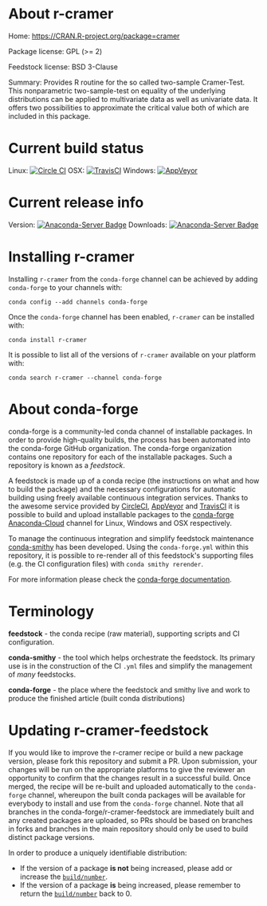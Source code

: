 About r-cramer
==============

Home: https://CRAN.R-project.org/package=cramer

Package license: GPL (>= 2)

Feedstock license: BSD 3-Clause

Summary: Provides R routine for the so called two-sample Cramer-Test.  This nonparametric two-sample-test on equality of the underlying distributions can be applied to  multivariate data as well as univariate data. It offers two possibilities to approximate the critical value both of which  are included in this package.



Current build status
====================

Linux: [![Circle CI](https://circleci.com/gh/conda-forge/r-cramer-feedstock.svg?style=shield)](https://circleci.com/gh/conda-forge/r-cramer-feedstock)
OSX: [![TravisCI](https://travis-ci.org/conda-forge/r-cramer-feedstock.svg?branch=master)](https://travis-ci.org/conda-forge/r-cramer-feedstock)
Windows: [![AppVeyor](https://ci.appveyor.com/api/projects/status/github/conda-forge/r-cramer-feedstock?svg=True)](https://ci.appveyor.com/project/conda-forge/r-cramer-feedstock/branch/master)

Current release info
====================
Version: [![Anaconda-Server Badge](https://anaconda.org/conda-forge/r-cramer/badges/version.svg)](https://anaconda.org/conda-forge/r-cramer)
Downloads: [![Anaconda-Server Badge](https://anaconda.org/conda-forge/r-cramer/badges/downloads.svg)](https://anaconda.org/conda-forge/r-cramer)

Installing r-cramer
===================

Installing `r-cramer` from the `conda-forge` channel can be achieved by adding `conda-forge` to your channels with:

```
conda config --add channels conda-forge
```

Once the `conda-forge` channel has been enabled, `r-cramer` can be installed with:

```
conda install r-cramer
```

It is possible to list all of the versions of `r-cramer` available on your platform with:

```
conda search r-cramer --channel conda-forge
```


About conda-forge
=================

conda-forge is a community-led conda channel of installable packages.
In order to provide high-quality builds, the process has been automated into the
conda-forge GitHub organization. The conda-forge organization contains one repository
for each of the installable packages. Such a repository is known as a *feedstock*.

A feedstock is made up of a conda recipe (the instructions on what and how to build
the package) and the necessary configurations for automatic building using freely
available continuous integration services. Thanks to the awesome service provided by
[CircleCI](https://circleci.com/), [AppVeyor](http://www.appveyor.com/)
and [TravisCI](https://travis-ci.org/) it is possible to build and upload installable
packages to the [conda-forge](https://anaconda.org/conda-forge)
[Anaconda-Cloud](http://docs.anaconda.org/) channel for Linux, Windows and OSX respectively.

To manage the continuous integration and simplify feedstock maintenance
[conda-smithy](http://github.com/conda-forge/conda-smithy) has been developed.
Using the ``conda-forge.yml`` within this repository, it is possible to re-render all of
this feedstock's supporting files (e.g. the CI configuration files) with ``conda smithy rerender``.

For more information please check the [conda-forge documentation](https://conda-forge.org/docs/).

Terminology
===========

**feedstock** - the conda recipe (raw material), supporting scripts and CI configuration.

**conda-smithy** - the tool which helps orchestrate the feedstock.
                   Its primary use is in the construction of the CI ``.yml`` files
                   and simplify the management of *many* feedstocks.

**conda-forge** - the place where the feedstock and smithy live and work to
                  produce the finished article (built conda distributions)


Updating r-cramer-feedstock
===========================

If you would like to improve the r-cramer recipe or build a new
package version, please fork this repository and submit a PR. Upon submission,
your changes will be run on the appropriate platforms to give the reviewer an
opportunity to confirm that the changes result in a successful build. Once
merged, the recipe will be re-built and uploaded automatically to the
`conda-forge` channel, whereupon the built conda packages will be available for
everybody to install and use from the `conda-forge` channel.
Note that all branches in the conda-forge/r-cramer-feedstock are
immediately built and any created packages are uploaded, so PRs should be based
on branches in forks and branches in the main repository should only be used to
build distinct package versions.

In order to produce a uniquely identifiable distribution:
 * If the version of a package **is not** being increased, please add or increase
   the [``build/number``](http://conda.pydata.org/docs/building/meta-yaml.html#build-number-and-string).
 * If the version of a package **is** being increased, please remember to return
   the [``build/number``](http://conda.pydata.org/docs/building/meta-yaml.html#build-number-and-string)
   back to 0.